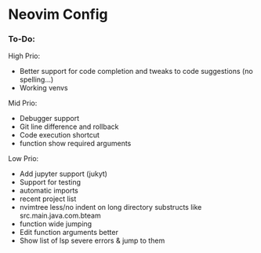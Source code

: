 # Neovim Config

### To-Do:

High Prio:
- Better support for code completion and tweaks to code suggestions (no spelling...)
- Working venvs

Mid Prio:
- Debugger support
- Git line difference and rollback
- Code execution shortcut
- function show required arguments

Low Prio:
- Add jupyter support (jukyt)
- Support for testing
- automatic imports
- recent project list
- nvimtree less/no indent on long directory substructs like src.main.java.com.bteam
- function wide jumping
- Edit function arguments better
- Show list of lsp severe errors & jump to them

